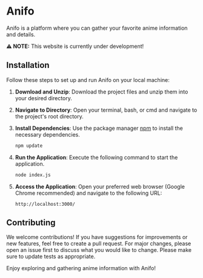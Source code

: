 # Anifo

Anifo is a platform where you can gather your favorite anime information and details.

**:warning: NOTE:** This website is currently under development!

## Installation

Follow these steps to set up and run Anifo on your local machine:

1. **Download and Unzip**: Download the project files and unzip them into your desired directory.
2. **Navigate to Directory**: Open your terminal, bash, or cmd and navigate to the project's root directory.
3. **Install Dependencies**: Use the package manager [npm](https://docs.npmjs.com/) to install the necessary dependencies.

   ```bash
   npm update
   ```

4. **Run the Application**: Execute the following command to start the application.

   ```bash
   node index.js
   ```

5. **Access the Application**: Open your preferred web browser (Google Chrome recommended) and navigate to the following URL:

   ```URL
   http://localhost:3000/
   ```

## Contributing

We welcome contributions! If you have suggestions for improvements or new features, feel free to create a pull request. For major changes, please open an issue first to discuss what you would like to change. Please make sure to update tests as appropriate.

Enjoy exploring and gathering anime information with Anifo!
